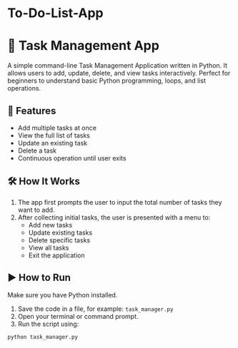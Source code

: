 # To-Do-List-App
# 📝 Task Management App

A simple command-line Task Management Application written in Python. It allows users to add, update, delete, and view tasks interactively. Perfect for beginners to understand basic Python programming, loops, and list operations.

## 📌 Features

- Add multiple tasks at once
- View the full list of tasks
- Update an existing task
- Delete a task
- Continuous operation until user exits

## 🛠️ How It Works

1. The app first prompts the user to input the total number of tasks they want to add.
2. After collecting initial tasks, the user is presented with a menu to:
   - Add new tasks
   - Update existing tasks
   - Delete specific tasks
   - View all tasks
   - Exit the application

## ▶️ How to Run

Make sure you have Python installed.

1. Save the code in a file, for example: `task_manager.py`
2. Open your terminal or command prompt.
3. Run the script using:

```bash
python task_manager.py
